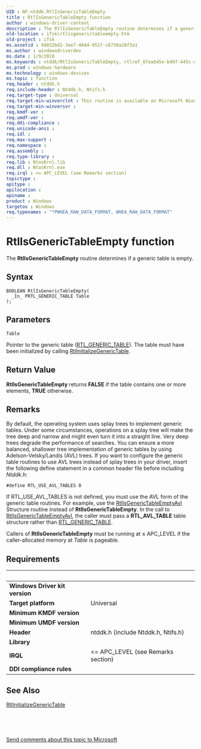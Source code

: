 ```yaml
---
UID : NF:ntddk.RtlIsGenericTableEmpty
title : RtlIsGenericTableEmpty function
author : windows-driver-content
description : The RtlIsGenericTableEmpty routine determines if a generic table is empty.
old-location : ifsk\rtlisgenerictableempty.htm
old-project : ifsk
ms.assetid : 9d032bd1-3ee7-4044-951f-c6730a28f3a1
ms.author : windowsdriverdev
ms.date : 1/9/2018
ms.keywords : ntddk/RtlIsGenericTableEmpty, rtlref_07ea645e-b497-445c-a872-34947a2f7e54.xml, RtlIsGenericTableEmpty routine [Installable File System Drivers], RtlIsGenericTableEmpty, ifsk.rtlisgenerictableempty
ms.prod : windows-hardware
ms.technology : windows-devices
ms.topic : function
req.header : ntddk.h
req.include-header : Ntddk.h, Ntifs.h
req.target-type : Universal
req.target-min-winverclnt : This routine is available on Microsoft Windows 2000 and later.
req.target-min-winversvr : 
req.kmdf-ver : 
req.umdf-ver : 
req.ddi-compliance : 
req.unicode-ansi : 
req.idl : 
req.max-support : 
req.namespace : 
req.assembly : 
req.type-library : 
req.lib : NtosKrnl.lib
req.dll : NtosKrnl.exe
req.irql : <= APC_LEVEL (see Remarks section)
topictype : 
apitype : 
apilocation : 
apiname : 
product : Windows
targetos : Windows
req.typenames : "*PWHEA_RAW_DATA_FORMAT, WHEA_RAW_DATA_FORMAT"
---
```



# RtlIsGenericTableEmpty function
The <b>RtlIsGenericTableEmpty</b> routine determines if a generic table is empty.

## Syntax

````
BOOLEAN RtlIsGenericTableEmpty(
  _In_ PRTL_GENERIC_TABLE Table
);
````

## Parameters

`Table`

Pointer to the generic table (<a href="..\ntddk\ns-ntddk-_rtl_generic_table.md">RTL_GENERIC_TABLE</a>). The table must have been initialized by calling <a href="..\ntddk\nf-ntddk-rtlinitializegenerictable.md">RtlInitializeGenericTable</a>.


## Return Value

<b>RtlIsGenericTableEmpty</b> returns <b>FALSE</b> if the table contains one or more elements, <b>TRUE</b> otherwise.

## Remarks

By default, the operating system uses splay trees to implement generic tables. Under some circumstances, operations on a splay tree will make the tree deep and narrow and might even turn it into a straight line. Very deep trees degrade the performance of searches. You can ensure a more balanced, shallower tree implementation of generic tables by using Adelson-Velsky/Landis (AVL) trees. If you want to configure the generic table routines to use AVL trees instead of splay trees in your driver, insert the following define statement in a common header file before including <i>Ntddk.h</i>:

<code>#define RTL_USE_AVL_TABLES 0</code>

If RTL_USE_AVL_TABLES is not defined, you must use the AVL form of the generic table routines. For example, use the  <a href="..\ntddk\ns-ntddk-_rtl_avl_table.md">RtlIsGenericTableEmptyAvl</a> Structure routine instead of <b>RtlIsGenericTableEmpty</b>. In the call to <a href="..\ntddk\nf-ntddk-rtlisgenerictableemptyavl.md">RtlIsGenericTableEmptyAvl</a>, the caller must pass a <b>RTL_AVL_TABLE</b> table structure rather than <a href="..\ntddk\ns-ntddk-_rtl_generic_table.md">RTL_GENERIC_TABLE</a>.

Callers of <b>RtlIsGenericTableEmpty</b> must be running at ≤ APC_LEVEL if the caller-allocated memory at <i>Table</i> is pageable.

## Requirements
| &nbsp; | &nbsp; |
| ---- |:---- |
| **Windows Driver kit version** |  |
| **Target platform** | Universal |
| **Minimum KMDF version** |  |
| **Minimum UMDF version** |  |
| **Header** | ntddk.h (include Ntddk.h, Ntifs.h) |
| **Library** |  |
| **IRQL** | <= APC_LEVEL (see Remarks section) |
| **DDI compliance rules** |  |

## See Also

<a href="..\ntddk\nf-ntddk-rtlinitializegenerictable.md">RtlInitializeGenericTable</a>

 

 

<a href="mailto:wsddocfb@microsoft.com?subject=Documentation%20feedback [ifsk\ifsk]:%20RtlIsGenericTableEmpty routine%20 RELEASE:%20(1/9/2018)&amp;body=%0A%0APRIVACY STATEMENT%0A%0AWe use your feedback to improve the documentation. We don't use your email address for any other purpose, and we'll remove your email address from our system after the issue that you're reporting is fixed. While we're working to fix this issue, we might send you an email message to ask for more info. Later, we might also send you an email message to let you know that we've addressed your feedback.%0A%0AFor more info about Microsoft's privacy policy, see http://privacy.microsoft.com/en-us/default.aspx." title="Send comments about this topic to Microsoft">Send comments about this topic to Microsoft</a>